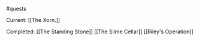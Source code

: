 #quests 

Current:
[[The Xorn.]]

Completed:
[[The Standing Stone]]
[[The Slime Cellar]]
[[Riley's Operation]]